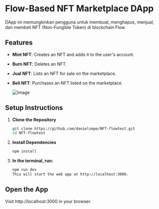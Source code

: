# Flow-Based NFT Marketplace DApp

DApp ini memungkinkan pengguna untuk membuat, menghapus, menjual, dan membeli NFT (Non-Fungible Token) di blockchain Flow.

## Features

- **Mint NFT**: Creates an NFT and adds it to the user's account.
- **Burn NFT**: Deletes an NFT.
- **Jual NFT**: Lists an NFT for sale on the marketplace.
- **Beli NFT**: Purchases an NFT listed on the marketplace.

  ![image](https://github.com/user-attachments/assets/9d418f24-97f9-457c-9b3d-f3a8b93654e4)

## Setup Instructions

1. **Clone the Repository**
   ```bash
   git clone https://github.com/danielsmpe/NFT-flowtest.git
   cd NFT-flowtest
   ```
2. **Install Dependencies**
   ```bash
   npm install
   ```
3. **In the terminal, run:**
   ```bash
   npm run dev
   This will start the web app at http://localhost:3000.
   ```

## Open the App

Visit http://localhost:3000 in your browser.
